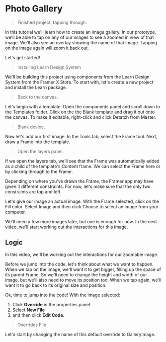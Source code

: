 # Photo Gallery

> Finished project, tapping through.

In this tutorial we'll learn how to create an image gallery. In our prototype, we'll be able to tap on any of our images to see a zoomed in view of that image. We'll also see an overlay showing the name of that image. Tapping on the image again will zoom it back out.

Let's get started!

> Installing Learn Design System

We'll be building this project using components from the Learn Design System from the Framer X Store. To start with, let's create a new project and install the Learn package.

> Back to the canvas.

Let's begin with a template. Open the components panel and scroll down to the Templates folder. Click on the the Blank template and drag it out onto the canvas. To make it editable, right-click and click Detatch from Master.

> Blank device.

Now let's add our first image. In the Tools tab, select the Frame tool. Next, draw a Frame into the template.

> Open the layers panel.

If we open the layers tab, we'll see that the Frame was automatically added as a child of the template's Content frame. We can select the Frame here or by clicking through to the Frame.

Depending on where you've drawn the Frame, the Framer app may have given it different constraints. For now, let's make sure that the only two constraints are top and left.

Let's give our image an actual image. With the Frame selected, click on the Fill color. Select Image and then click Choose to select an image from your computer.

We'll need a few more images later, but one is enough for now. In the next video, we'll start working out the interactions for this image.

## Logic

In this video, we'll be working out the interactions for our zoomable image.

Before we jump into the code, let's think about what we want to happen. When we tap on the image, we'll want it to get bigger, filling up the space of its parent Frame. So we'll need to change the height and width of our image, but we'll also need to move its position too. When we tap again, we'll want it to go back to its original size and position.

Ok, time to jump into the code! With the image selected:

1. Click **Override** in the properties panel.
2. Select **New File**
3. and then click **Edit Code**.

> Overrides File

Let's start by changing the name of this default override to GalleryImage.
